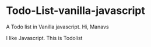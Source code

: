 # Todo-List-vanilla-javascript
A Todo list in Vanilla javascript. 
Hi, Manavs

I like Javascript.
This is Todolist 
